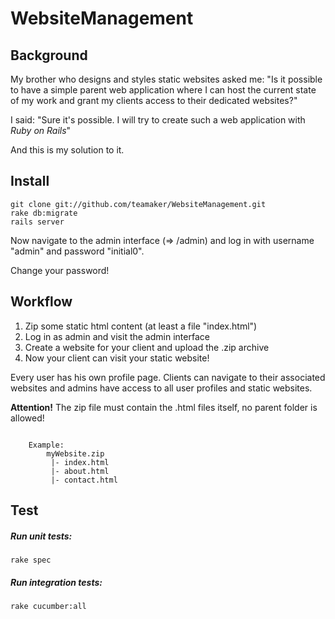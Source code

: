 WebsiteManagement
=================
## Background

My brother who designs and styles static websites asked me: "Is it possible to have a simple parent web application where I can host the current state of my work and grant my clients access to their dedicated websites?"

I said: "Sure it's possible. I will try to create such a web application with _Ruby on Rails_"

And this is my solution to it.

## Install

    git clone git://github.com/teamaker/WebsiteManagement.git
    rake db:migrate
    rails server

Now navigate to the admin interface (=> /admin) and log in with username "admin" and password "initial0".

Change your password!

## Workflow

1. Zip some static html content (at least a file "index.html")
2. Log in as admin and visit the admin interface
3. Create a website for your client and upload the .zip archive
4. Now your client can visit your static website!

Every user has his own profile page. Clients can navigate to their associated websites and admins have access to all user profiles and static websites.

**Attention!**
The zip file must contain the .html files itself, no parent folder is allowed!

<pre><code>
    Example:
        myWebsite.zip
         |- index.html
         |- about.html
         |- contact.html
</code></pre>


## Test

##### Run unit tests:

    rake spec

##### Run integration tests:

    rake cucumber:all

